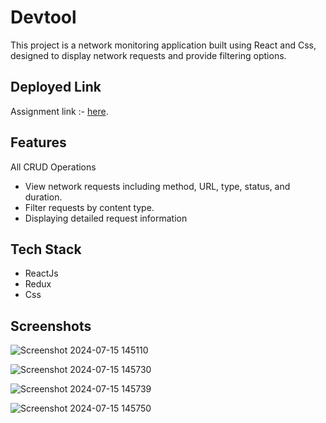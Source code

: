 # Devtool 

This project is a network monitoring application built using React and Css, designed to display network requests and provide filtering options.


## Deployed Link

Assignment link :- [here](https://tesy-teal.vercel.app/).


## Features
All CRUD Operations
- View network requests including method, URL, type, status, and duration.
- Filter requests by  content type.
- Displaying detailed request information

## Tech Stack
- ReactJs
- Redux
- Css

## Screenshots
![Screenshot 2024-07-15 145110](https://github.com/user-attachments/assets/c49f5279-027e-4451-be51-5e9587db530c)

![Screenshot 2024-07-15 145730](https://github.com/user-attachments/assets/62fffe5f-27f9-40b4-8422-8f97ae511505)

![Screenshot 2024-07-15 145739](https://github.com/user-attachments/assets/f3de8c72-d010-4aaf-997a-689f15e69954)

![Screenshot 2024-07-15 145750](https://github.com/user-attachments/assets/123e6d70-13bf-448f-96a2-58d0ed55627c)









